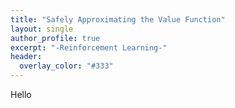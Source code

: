 ```yaml
---
title: "Safely Approximating the Value Function"
layout: single
author_profile: true
excerpt: "-Reinforcement Learning-"
header:
  overlay_color: "#333"
---
```


Hello
